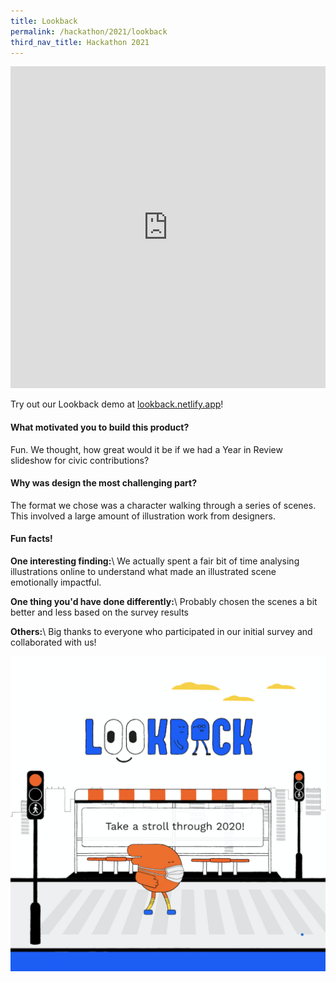 ```yaml
---
title: Lookback
permalink: /hackathon/2021/lookback
third_nav_title: Hackathon 2021
---
```


<iframe src="https://docs.google.com/presentation/d/e/2PACX-1vS-DKHxN9TfQTfRbIAWjW3_D1ds8FetFL-AC8Xbwxwn7iS0t3QljwX7_gr-RszKGn-W1XcJEtvXGY_e/embed?start=false&loop=false&delayms=3000" frameborder="0" width="100%"  height="515" allowfullscreen="true" mozallowfullscreen="true" webkitallowfullscreen="true"></iframe>

Try out our Lookback demo at [lookback.netlify.app](https://lookback.netlify.app)!

#### What motivated you to build this product?
Fun. We thought, how great would it be if we had a Year in Review slideshow for civic contributions?

#### Why was design the most challenging part?
The format we chose was a character walking through a series of scenes. This involved a large amount of illustration work from designers.

#### Fun facts!
**One interesting finding:**\\
We actually spent a fair bit of time analysing illustrations online to understand what made an illustrated scene emotionally impactful.

**One thing you'd have done differently:**\\
Probably chosen the scenes a bit better and less based on the survey results

**Others:**\\
Big thanks to everyone who participated in our initial survey and collaborated with us! 

![](/images/CitizenYearInReview_snapshot.png)